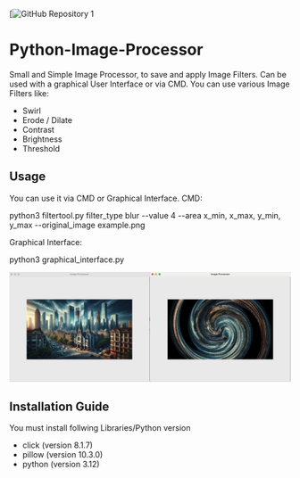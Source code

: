 [![GitHub Repository 1](https://github.com/NoahMeissner/Python-Image-Processor/tree/main/Source_Code)

# Python-Image-Processor
Small and Simple Image Processor, to save and apply Image Filters. Can be used with a graphical User Interface or via CMD.
You can use various Image Filters like:
- Swirl
- Erode / Dilate
- Contrast
- Brightness
- Threshold

## Usage
You can use it via CMD or Graphical Interface.
CMD:

python3 filtertool.py filter_type blur --value 4 --area x_min, x_max, y_min, y_max --original_image example.png

Graphical Interface:

python3 graphical_interface.py

<img src="Filter_image.jpg">


## Installation Guide
You must install follwing Libraries/Python version
- click (version 8.1.7)
- pillow (version 10.3.0)
- python (version 3.12)
